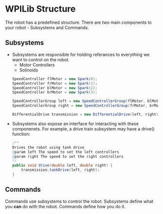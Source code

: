 # WPILib Structure
The robot has a predefined structure. There are two main components to your robot - Subsystems and Commands.

## Subsystems
* Subsystems are responsible for holding referances to everything we want to control on the robot.
    * Motor Controllers
    * Solinoids
    ```java
    SpeedController flMotor = new Spark(0);
    SpeedController frMotor = new Spark(1);
    SpeedController blMotor = new Spark(2);
    SpeedController brMotor = new Spark(3);

    SpeedControllerGroup left = new SpeedControllerGroup(flMotor, blMotor);
    SpeedControllerGroup right = new SpeedControllerGroup(frMotor, brMotor);

    DifferentialDrive transmission = new DifferentialDrive(left, right);
    ```
* Subsystems also expose an interface for interacting with these componenets. For example, a drive train subsystem may have a drive() function:
    ```java
    /**
    Drives the robot using tank drive
    @param left The speed to set the left controllers
    @param right The speed to set the right controllers
    */
    public void drive(double left, double right) {
        transmission.tankDrive(left, right);
    }
    ```

## Commands
Commands use subsystems to control the robot. Subsystems define what you __can__ do with the robot. Commands define how you do it.